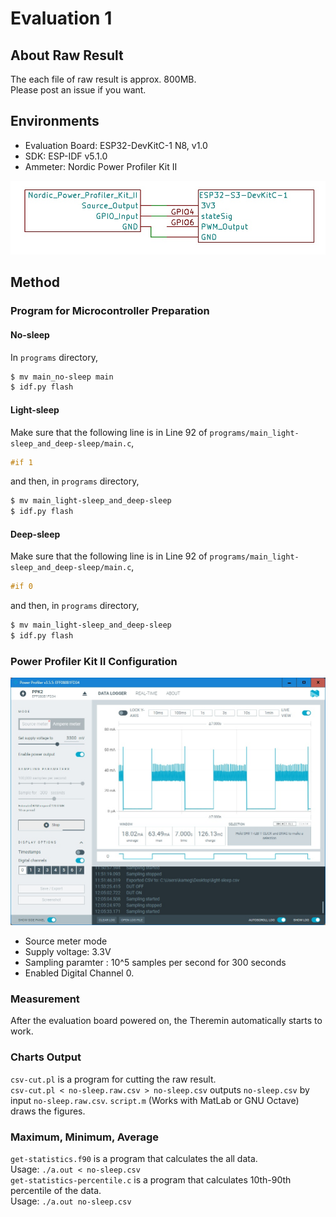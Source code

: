 # Evaluation 1
## About Raw Result
The each file of raw result is approx. 800MB.  
Please post an issue if you want.

## Environments
 * Evaluation Board: ESP32-DevKitC-1 N8, v1.0
 * SDK: ESP-IDF v5.1.0
 * Ammeter: Nordic Power Profiler Kit II

![Circuit Diagram](connection.jpg)

## Method
### Program for Microcontroller Preparation
#### No-sleep
In `programs` directory,
```bash
$ mv main_no-sleep main
$ idf.py flash
```

#### Light-sleep
Make sure that the following line is in Line 92 of `programs/main_light-sleep_and_deep-sleep/main.c`,
```c
#if 1
```

and then, in `programs` directory,
```bash
$ mv main_light-sleep_and_deep-sleep
$ idf.py flash
```

#### Deep-sleep
Make sure that the following line is in Line 92 of `programs/main_light-sleep_and_deep-sleep/main.c`,
```c
#if 0
```

and then, in `programs` directory,
```bash
$ mv main_light-sleep_and_deep-sleep
$ idf.py flash
```

### Power Profiler Kit II Configuration 
![PPK Configuration](power-consumption-configuration.jpg)

* Source meter mode
* Supply voltage: 3.3V
* Sampling paramter : 10^5 samples per second for 300 seconds
* Enabled Digital Channel 0.

### Measurement
After the evaluation board powered on, the Theremin automatically starts to work.  

### Charts Output
`csv-cut.pl` is a program for cutting the raw result.  
`csv-cut.pl < no-sleep.raw.csv > no-sleep.csv` outputs `no-sleep.csv` by input `no-sleep.raw.csv`.
`script.m` (Works with MatLab or GNU Octave) draws the figures.

### Maximum, Minimum, Average
`get-statistics.f90` is a program that calculates the all data.  
Usage: `./a.out < no-sleep.csv`  
`get-statistics-percentile.c` is a program that calculates 10th-90th percentile of the data.  
Usage: `./a.out no-sleep.csv`  

